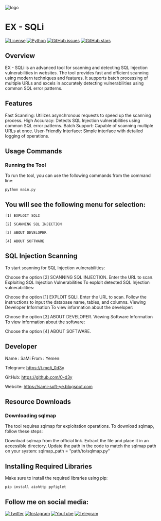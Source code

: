 
![logo](https://raw.githubusercontent.com/mr-sami-x/SQLi/main/Picsart_23-07-21_02-11-16-006.png)

# EX - SQLi

[![License](https://img.shields.io/badge/license-MIT-blue.svg)](https://opensource.org/licenses/MIT)
[![Python](https://img.shields.io/badge/python-3.6%2B-blue.svg)](https://www.python.org/downloads/release)
[![GitHub issues](https://img.shields.io/github/issues/0-d3y/Ex-SQLi)](https://github.com/0-d3y/Ex-SQLi/issues)
[![GitHub stars](https://img.shields.io/github/stars/0-d3y/Ex-SQLi)](https://github.com/0-d3y/Ex-SQLi/stargazers)


## Overview
EX - SQLi is an advanced tool for scanning and detecting SQL Injection vulnerabilities in websites. The tool provides fast and efficient scanning using modern techniques and features. It supports batch processing of multiple URLs and excels in accurately detecting vulnerabilities using common SQL error patterns.


## Features
Fast Scanning: Utilizes asynchronous requests to speed up the scanning process.
High Accuracy: Detects SQL Injection vulnerabilities using common SQL error patterns.
Batch Support: Capable of scanning multiple URLs at once.
User-Friendly Interface: Simple interface with detailed logging of operations.


## Usage Commands
### Running the Tool
To run the tool, you can use the following commands from the command line:

```
python main.py
```

## You will see the following menu for selection:
```
[1] EXPLOIT SQLI

[2] SCANNING SQL INJECTION

[3] ABOUT DEVELOPER

[4] ABOUT SOFTWARE
```


## SQL Injection Scanning
To start scanning for SQL Injection vulnerabilities:


Choose the option [2] SCANNING SQL INJECTION.
Enter the URL to scan.
Exploiting SQL Injection Vulnerabilities
To exploit detected SQL Injection vulnerabilities:

Choose the option [1] EXPLOIT SQLI.
Enter the URL to scan.
Follow the instructions to input the database name, tables, and columns.
Viewing Developer Information
To view information about the developer:

Choose the option [3] ABOUT DEVELOPER.
Viewing Software Information
To view information about the software:

Choose the option [4] ABOUT SOFTWARE.
## Developer
Name : SaMi
From : Yemen

Telegram: https://t.me/i_0d3y

GitHub: https://github.com/0-d3y

Website: https://sami-soft-ye.blogspot.com


## Resource Downloads

### Downloading sqlmap
The tool requires sqlmap for exploitation operations. To download sqlmap, follow these steps:


Download sqlmap from the official link.
Extract the file and place it in an accessible directory.
Update the path in the code to match the sqlmap path on your system:
sqlmap_path = "path/to/sqlmap.py"


## Installing Required Libraries
Make sure to install the required libraries using pip:
```
pip install aiohttp pyfiglet
```

## Follow me on social media:

[![Twitter](https://img.shields.io/badge/Twitter-1DA1F2?style=for-the-badge&logo=twitter&logoColor=white)](https://twitter.com/Linux_ye)
[![Instagram](https://img.shields.io/badge/Instagram-E4405F?style=for-the-badge&logo=instagram&logoColor=white)](https://www.instagram.com/cyber_77k)
[![YouTube](https://img.shields.io/badge/YouTube-FF0000?style=for-the-badge&logo=youtube&logoColor=white)](https://www.youtube.com/0.d3y)
[![Telegram](https://img.shields.io/badge/Telegram-2CA5E0?style=for-the-badge&logo=telegram&logoColor=white)](https://t.me/i_0d3y)

